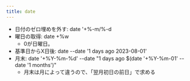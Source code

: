 ```yaml
---
title: date
---
```

- 日付のゼロ埋めを外す: date '+%-m/%-d
- 曜日の取得: date +%w
  - 0が日曜日。
- 基準日からX日後: date --date '1 days ago 2023-08-01'
- 月末: date '+%Y-%m-%d' --date "1 days ago $(date '+%Y-%m-01' --date '1 months')"
  - 月末は月によって違うので、「翌月初日の前日」で求める
